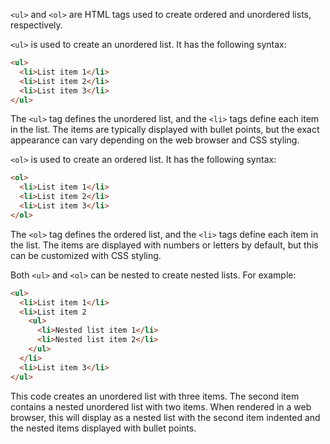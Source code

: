 `<ul>` and `<ol>` are HTML tags used to create ordered and unordered lists, respectively.

`<ul>` is used to create an unordered list. It has the following syntax:

```html
<ul>
  <li>List item 1</li>
  <li>List item 2</li>
  <li>List item 3</li>
</ul>
```

The `<ul>` tag defines the unordered list, and the `<li>` tags define each item in the list. The items are typically displayed with bullet points, but the exact appearance can vary depending on the web browser and CSS styling.

`<ol>` is used to create an ordered list. It has the following syntax:

```html
<ol>
  <li>List item 1</li>
  <li>List item 2</li>
  <li>List item 3</li>
</ol>
```

The `<ol>` tag defines the ordered list, and the `<li>` tags define each item in the list. The items are displayed with numbers or letters by default, but this can be customized with CSS styling.

Both `<ul>` and `<ol>` can be nested to create nested lists. For example:

```html
<ul>
  <li>List item 1</li>
  <li>List item 2
    <ul>
      <li>Nested list item 1</li>
      <li>Nested list item 2</li>
    </ul>
  </li>
  <li>List item 3</li>
</ul>
```

This code creates an unordered list with three items. The second item contains a nested unordered list with two items. When rendered in a web browser, this will display as a nested list with the second item indented and the nested items displayed with bullet points.